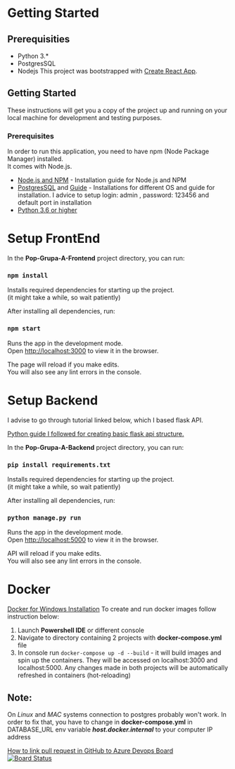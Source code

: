# Getting Started
## Prerequisities
- Python 3.* 
- PostgresSQL 
- Nodejs
This project was bootstrapped with [Create React App](https://github.com/facebook/create-react-app).

## Getting Started
These instructions will get you a copy of the project up and running on your local machine for development and testing purposes.

### Prerequisites

In order to run this application, you need to have npm (Node Package Manager) installed.  
It comes with Node.js.

* [Node.js and NPM](https://www.npmjs.com/get-npm) - Installation guide for Node.js and NPM
* [PostgresSQL](https://www.postgresql.org/download/) and [Guide](http://www.postgresqltutorial.com/install-postgresql/) - Installations for different OS and guide for installation. I advice to setup login: admin , password: 123456 and default port in installation
*  [Python 3.6 or higher](https://www.python.org/downloads/release/python-375/)


# Setup FrontEnd
In the **Pop-Grupa-A-Frontend** project directory, you can run:

### `npm install`

Installs required dependencies for starting up the project.  
(it might take a while, so wait patiently)

After installing all dependencies, run:

### `npm start`

Runs the app in the development mode.<br>
Open [http://localhost:3000](http://localhost:3000) to view it in the browser.

The page will reload if you make edits.<br>
You will also see any lint errors in the console.

# Setup Backend
I advise to go through tutorial linked below, which I based flask API.

[Python guide I followed for creating basic flask api structure.](https://l.facebook.com/l.php?u=https%3A%2F%2Fwww.freecodecamp.org%2Fnews%2Fstructuring-a-flask-restplus-web-service-for-production-builds-c2ec676de563%2F%3Ffbclid%3DIwAR1LUt_GeIZ06S-Kya47OTK_mrMGPRE2xo6LJbICbOJ2TVn5DePJc5_CjDc&h=AT0mpNo-RsrYWfU6FlDtP0bVP-k7ooMx-7ktWf0M1efelTPkLQJqRDEMV4pdl2KH1z_wzz7gXltFT43cUNviW97zlIL7JTQT0-mRtI6shGUgSxNR3so6p2wh1CQxL_QAmBhS9A)

In the **Pop-Grupa-A-Backend** project directory, you can run:

### `pip install requirements.txt`

Installs required dependencies for starting up the project.  
(it might take a while, so wait patiently)

After installing all dependencies, run:

### `python manage.py run`

Runs the app in the development mode.<br>
Open [http://localhost:5000](http://localhost:5000) to view it in the browser.

API  will reload if you make edits.<br>
You will also see any lint errors in the console.

# Docker
[Docker for Windows Installation](https://docs.docker.com/docker-for-windows/install/)
To create and run docker images follow instruction below:
1. Launch **Powershell IDE** or different console
2. Navigate to directory containing 2 projects with **docker-compose.yml** file
3. In console run `docker-compose up -d --build` - it will build images and spin up the containers. They will be accessed on localhost:3000 and localhost:5000. Any changes made in both projects will be automatically refreshed in containers (hot-reloading)
## Note: 
On _Linux_ and _MAC_ systems connection to postgres probably won't work. In order to fix that, you have to change in
**docker-compose.yml**  in DATABASE_URL env variable **_host.docker.internal_** to your computer IP address

[How to link pull request in GitHub to Azure Devops Board](https://docs.microsoft.com/en-us/azure/devops/boards/github/link-to-from-github?view=azure-devops)  
[![Board Status](https://dev.azure.com/popgrupaa/4e25e485-1bc5-4995-b7ba-e037895d93fc/5026bfd1-15a0-451c-8d86-8ba02e2a81c5/_apis/work/boardbadge/c475f19d-f275-4e12-9765-2b8b3332eb38)](https://dev.azure.com/popgrupaa/4e25e485-1bc5-4995-b7ba-e037895d93fc/_boards/board/t/5026bfd1-15a0-451c-8d86-8ba02e2a81c5/Microsoft.RequirementCategory/)
